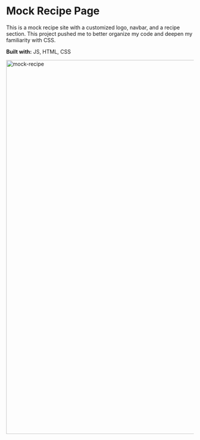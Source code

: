 # Mock Recipe Page
This is a mock recipe site with a customized logo, navbar, and a recipe section. This project pushed me to better organize my code and deepen my familiarity with CSS. 

**Built with:** JS, HTML, CSS

<img width="1005" alt="mock-recipe" src="https://user-images.githubusercontent.com/38749469/184506541-591a0f20-6a8d-4016-b4c5-b99afebad87b.png">
